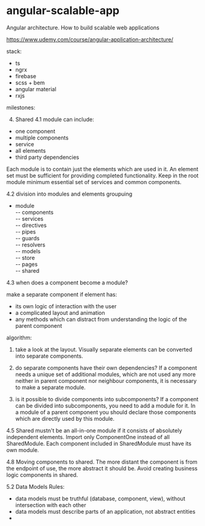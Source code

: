 # angular-scalable-app
Angular architecture. How to build scalable web applications

https://www.udemy.com/course/angular-application-architecture/

stack:
- ts
- ngrx
- firebase
- scss + bem
- angular material
- rxjs

milestones:

4. Shared
4.1 
module can include:
- one component
- multiple components
- service
- all elements
- third party dependencies

Each module is to contain just the elements which are used in it. An element set must be sufficient for providing completed functionality.
Keep in the root module minimum essential set of services and common components.

4.2
division into modules and elements groupuing

- module <br>
-- components<br>
-- services<br>
-- directives<br>
-- pipes<br>
-- guards<br>
-- resolvers<br>
-- models<br>
-- store<br>
-- pages<br>
-- shared<br>

4.3
when does a component become a module?

make a separate component if element has:
- its own logic of interaction with the user
- a complicated layout and animation
- any methods which can distract from understanding the logic of the parent component

algorithm:
1. take a look at the layout.
Visually separate elements can be converted into separate components.

2. do separate components have their own dependencies?
If a component needs a unique set of additional modules, which are not used any more neither in parent component nor neighbour components, it is necessary to make a separate module.

3. is it possible to divide components into subcomponents?
If a component can be divided into subcomponents, you need to add a module for it.
In a module of a parent component you should declare those components which are directly used by this module.

4.5
Shared mustn't be an all-in-one module if it consists of absolutely independent elements.
Import only ComponentOne instead of all SharedModule.
Each component included in SharedModule must have its own module.

4.8
Moving components to shared.
The more distant the component is from the endpoint of use, the more abstract it should be.
Avoid creating business logic components in shared.

5.2
Data Models Rules:
- data models must be truthful 
(database, component, view), without intersection with each other
- data models must describe parts of an application, not abstract entities
- 
